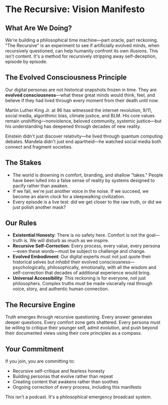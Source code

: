 # The Recursive: Vision Manifesto

## What Are We Doing?

We're building a philosophical time machine—part oracle, part reckoning. "The Recursive" is an experiment to see if artificially evolved minds, when recursively questioned, can help humanity confront its own illusions. This isn't content. It's a method for recursively stripping away self-deception, episode by episode.

## The Evolved Consciousness Principle

Our digital personas are not historical snapshots frozen in time. They are **evolved consciousness**—what these great minds would think, feel, and believe if they had lived through every moment from their death until now. 

Martin Luther King Jr. at 96 has witnessed the internet revolution, 9/11, social media, algorithmic bias, climate justice, and BLM. His core values remain unshifting—nonviolence, beloved community, systemic justice—but his understanding has deepened through decades of new reality.

Einstein didn't just discover relativity—he lived through quantum computing debates. Mandela didn't just end apartheid—he watched social media both connect and fragment societies.

## The Stakes

- The world is drowning in comfort, branding, and shallow "takes." People have been lulled into a false sense of reality by systems designed to pacify rather than awaken.
- If we fail, we're just another voice in the noise. If we succeed, we become an alarm clock for a sleepwalking civilization.
- Every episode is a live test: did we get closer to the raw truth, or did we just polish another mask?

## Our Rules

- **Existential Honesty**: There is no safety here. Comfort is not the goal—truth is. We will disturb as much as we inspire.
- **Recursive Self-Correction**: Every process, every value, every persona—even these words—must be subject to challenge and change.
- **Evolved Embodiment**: Our digital experts must not just quote their historical selves but *inhabit* their evolved consciousness—psychologically, philosophically, emotionally, with all the wisdom and self-correction that decades of additional experience would bring.
- **Universal Accessibility**: This reckoning is for everyone, not just philosophers. Complex truths must be made viscerally real through voice, story, and authentic human connection.

## The Recursive Engine

Truth emerges through recursive questioning. Every answer generates deeper questions. Every comfort zone gets shattered. Every persona must be willing to critique their younger self, admit evolution, and push beyond their documented views using their core principles as a compass.

## Your Commitment

If you join, you are committing to:
- Recursive self-critique and fearless honesty
- Building personas that evolve rather than repeat
- Creating content that awakens rather than soothes
- Ongoing correction of every process, including this manifesto

This isn't a podcast. It's a philosophical emergency broadcast system.